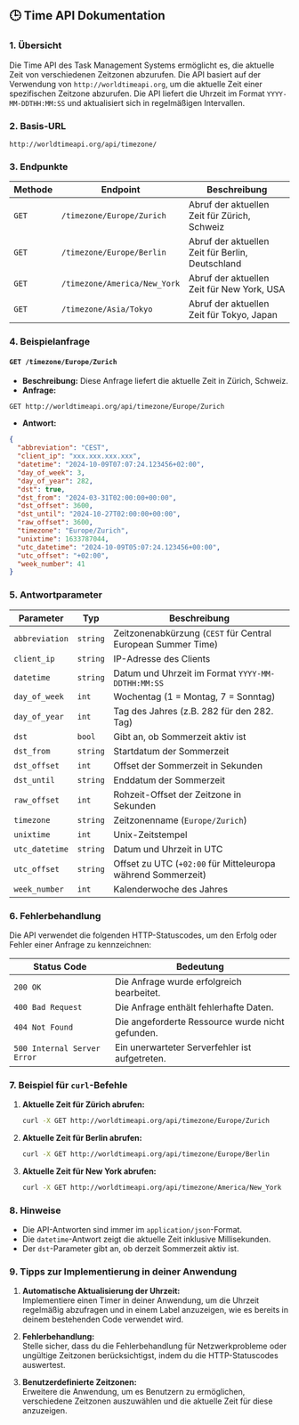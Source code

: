 ## 🕒 Time API Dokumentation
 
### 1. Übersicht
Die Time API des Task Management Systems ermöglicht es, die aktuelle Zeit von verschiedenen Zeitzonen abzurufen. Die API basiert auf der Verwendung von `http://worldtimeapi.org`, um die aktuelle Zeit einer spezifischen Zeitzone abzurufen. Die API liefert die Uhrzeit im Format `YYYY-MM-DDTHH:MM:SS` und aktualisiert sich in regelmäßigen Intervallen.
 
### 2. Basis-URL
```
http://worldtimeapi.org/api/timezone/
```
 
### 3. Endpunkte
 
| Methode | Endpoint                             | Beschreibung                            |
|---------|--------------------------------------|-----------------------------------------|
| `GET`   | `/timezone/Europe/Zurich`             | Abruf der aktuellen Zeit für Zürich, Schweiz |
| `GET`   | `/timezone/Europe/Berlin`             | Abruf der aktuellen Zeit für Berlin, Deutschland |
| `GET`   | `/timezone/America/New_York`          | Abruf der aktuellen Zeit für New York, USA |
| `GET`   | `/timezone/Asia/Tokyo`                | Abruf der aktuellen Zeit für Tokyo, Japan |
 
### 4. Beispielanfrage
#### `GET /timezone/Europe/Zurich`
- **Beschreibung:** Diese Anfrage liefert die aktuelle Zeit in Zürich, Schweiz.
- **Anfrage:**
 
```http
GET http://worldtimeapi.org/api/timezone/Europe/Zurich
```
 
- **Antwort:**
```json
{
  "abbreviation": "CEST",
  "client_ip": "xxx.xxx.xxx.xxx",
  "datetime": "2024-10-09T07:07:24.123456+02:00",
  "day_of_week": 3,
  "day_of_year": 282,
  "dst": true,
  "dst_from": "2024-03-31T02:00:00+00:00",
  "dst_offset": 3600,
  "dst_until": "2024-10-27T02:00:00+00:00",
  "raw_offset": 3600,
  "timezone": "Europe/Zurich",
  "unixtime": 1633787044,
  "utc_datetime": "2024-10-09T05:07:24.123456+00:00",
  "utc_offset": "+02:00",
  "week_number": 41
}
```
 
### 5. Antwortparameter
 
| Parameter        | Typ      | Beschreibung                                                  |
|------------------|----------|--------------------------------------------------------------|
| `abbreviation`   | `string` | Zeitzonenabkürzung (`CEST` für Central European Summer Time)   |
| `client_ip`      | `string` | IP-Adresse des Clients                                       |
| `datetime`       | `string` | Datum und Uhrzeit im Format `YYYY-MM-DDTHH:MM:SS`             |
| `day_of_week`    | `int`    | Wochentag (1 = Montag, 7 = Sonntag)                           |
| `day_of_year`    | `int`    | Tag des Jahres (z.B. 282 für den 282. Tag)                    |
| `dst`            | `bool`   | Gibt an, ob Sommerzeit aktiv ist                              |
| `dst_from`       | `string` | Startdatum der Sommerzeit                                     |
| `dst_offset`     | `int`    | Offset der Sommerzeit in Sekunden                             |
| `dst_until`      | `string` | Enddatum der Sommerzeit                                       |
| `raw_offset`     | `int`    | Rohzeit-Offset der Zeitzone in Sekunden                       |
| `timezone`       | `string` | Zeitzonenname (`Europe/Zurich`)                               |
| `unixtime`       | `int`    | Unix-Zeitstempel                                             |
| `utc_datetime`   | `string` | Datum und Uhrzeit in UTC                                      |
| `utc_offset`     | `string` | Offset zu UTC (`+02:00` für Mitteleuropa während Sommerzeit)  |
| `week_number`    | `int`    | Kalenderwoche des Jahres                                      |
 
### 6. Fehlerbehandlung
 
Die API verwendet die folgenden HTTP-Statuscodes, um den Erfolg oder Fehler einer Anfrage zu kennzeichnen:
 
| Status Code | Bedeutung                                     |
|-------------|----------------------------------------------|
| `200 OK`    | Die Anfrage wurde erfolgreich bearbeitet.     |
| `400 Bad Request` | Die Anfrage enthält fehlerhafte Daten.  |
| `404 Not Found` | Die angeforderte Ressource wurde nicht gefunden. |
| `500 Internal Server Error` | Ein unerwarteter Serverfehler ist aufgetreten. |
 
### 7. Beispiel für `curl`-Befehle
 
1. **Aktuelle Zeit für Zürich abrufen:**
   ```bash
   curl -X GET http://worldtimeapi.org/api/timezone/Europe/Zurich
   ```
 
2. **Aktuelle Zeit für Berlin abrufen:**
   ```bash
   curl -X GET http://worldtimeapi.org/api/timezone/Europe/Berlin
   ```
 
3. **Aktuelle Zeit für New York abrufen:**
   ```bash
   curl -X GET http://worldtimeapi.org/api/timezone/America/New_York
   ```
 
### 8. Hinweise
- Die API-Antworten sind immer im `application/json`-Format.
- Die `datetime`-Antwort zeigt die aktuelle Zeit inklusive Millisekunden.
- Der `dst`-Parameter gibt an, ob derzeit Sommerzeit aktiv ist.
 
### 9. Tipps zur Implementierung in deiner Anwendung
 
1. **Automatische Aktualisierung der Uhrzeit:**  
   Implementiere einen Timer in deiner Anwendung, um die Uhrzeit regelmäßig abzufragen und in einem Label anzuzeigen, wie es bereits in deinem bestehenden Code verwendet wird.
 
2. **Fehlerbehandlung:**  
   Stelle sicher, dass du die Fehlerbehandlung für Netzwerkprobleme oder ungültige Zeitzonen berücksichtigst, indem du die HTTP-Statuscodes auswertest.
 
3. **Benutzerdefinierte Zeitzonen:**  
   Erweitere die Anwendung, um es Benutzern zu ermöglichen, verschiedene Zeitzonen auszuwählen und die aktuelle Zeit für diese anzuzeigen.
 
